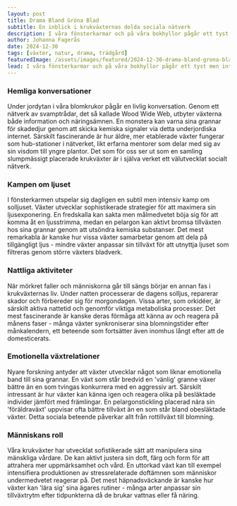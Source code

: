 ```yaml
---
layout: post
title: Drama Bland Gröna Blad
subtitle: En inblick i krukväxternas dolda sociala nätverk
description: I våra fönsterkarmar och på våra bokhyllor pågår ett tyst men intensivt drama. Krukväxter kommunicerar, konkurrerar och samarbetar i ett komplext nätverk som få människor anar existerar.
author: Johanna Fagerås
date: 2024-12-30
tags: [växter, natur, drama, trädgård]
featuredImage: /assets/images/featured/2024-12-30-drama-bland-grona-blad.jpeg
lead: I våra fönsterkarmar och på våra bokhyllor pågår ett tyst men intensivt drama. Krukväxter kommunicerar, konkurrerar och samarbetar i ett komplext nätverk som få människor anar existerar.
---
```


### Hemliga konversationer

Under jordytan i våra blomkrukor pågår en livlig konversation. Genom ett nätverk av svamptrådar, det så kallade Wood Wide Web, utbyter växterna både information och näringsämnen. En monstera kan varna sina grannar för skadedjur genom att skicka kemiska signaler via detta underjordiska internet. Särskilt fascinerande är hur äldre, mer etablerade växter fungerar som hub-stationer i nätverket, likt erfarna mentorer som delar med sig av sin visdom till yngre plantor. Det som för oss ser ut som en samling slumpmässigt placerade krukväxter är i själva verket ett välutvecklat socialt nätverk.

### Kampen om ljuset

I fönsterkarmen utspelar sig dagligen en subtil men intensiv kamp om solljuset. Växter utvecklar sophistikerade strategier för att maximera sin ljusexponering. En fredskalla kan sakta men målmedvetet böja sig för att komma åt en ljusstrimma, medan en pelargon kan aktivt bromsa tillväxten hos sina grannar genom att utsöndra kemiska substanser. Det mest remarkabla är kanske hur vissa växter samarbetar genom att dela på tillgängligt ljus - mindre växter anpassar sin tillväxt för att utnyttja ljuset som filtreras genom större växters bladverk.

### Nattliga aktiviteter

När mörkret faller och människorna går till sängs börjar en annan fas i krukväxternas liv. Under natten processerar de dagens solljus, reparerar skador och förbereder sig för morgondagen. Vissa arter, som orkidéer, är särskilt aktiva nattetid och genomför viktiga metaboliska processer. Det mest fascinerande är kanske deras förmåga att känna av och reagera på månens faser - många växter synkroniserar sina blomningstider efter månkalendern, ett beteende som fortsätter även inomhus långt efter att de domesticerats.

### Emotionella växtrelationer

Nyare forskning antyder att växter utvecklar något som liknar emotionella band till sina grannar. En växt som står bredvid en 'vänlig' granne växer bättre än en som tvingas konkurrera med en aggressiv art. Särskilt intressant är hur växter kan känna igen och reagera olika på besläktade individer jämfört med främlingar. En pelargonstickling placerad nära sin 'föräldraväxt' uppvisar ofta bättre tillväxt än en som står bland obesläktade växter. Detta sociala beteende påverkar allt från rottillväxt till blomning.

### Människans roll

Våra krukväxter har utvecklat sofistikerade sätt att manipulera sina mänskliga vårdare. De kan aktivt justera sin doft, färg och form för att attrahera mer uppmärksamhet och vård. En uttorkad växt kan till exempel intensifiera produktionen av stressrelaterade doftämnen som människor undermedvetet reagerar på. Det mest häpnadsväckande är kanske hur växter kan 'lära sig' sina ägares rutiner - många arter anpassar sin tillväxtrytm efter tidpunkterna då de brukar vattnas eller få näring.
